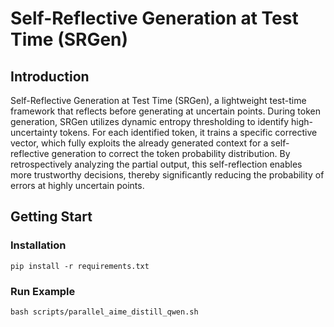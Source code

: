 # Self-Reflective Generation at Test Time (SRGen)

## Introduction

Self-Reflective Generation at Test Time (SRGen), a lightweight test-time framework that reflects before generating at uncertain points. During token generation, SRGen utilizes dynamic entropy thresholding to identify high-uncertainty tokens. For each identified token, it trains a specific corrective vector, which fully exploits the already generated context for a self-reflective generation to correct the token probability distribution. By retrospectively analyzing the partial output, this self-reflection enables more trustworthy decisions, thereby significantly reducing the probability of errors at highly uncertain points.

## Getting Start

### Installation

```shell
pip install -r requirements.txt
```

### Run Example
```shell
bash scripts/parallel_aime_distill_qwen.sh
```